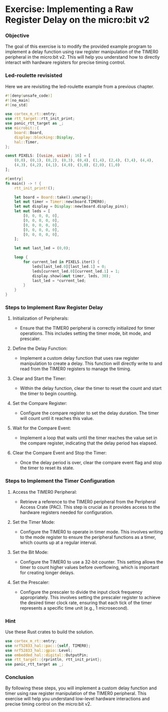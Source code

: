# Exercise: Implementing a Raw Register Delay on the micro:bit v2

### Objective
The goal of this exercise is to modify the provided example program to implement a delay function using raw register manipulation of the TIMER0 peripheral in the micro:bit v2. This will help you understand how to directly interact with hardware registers for precise timing control.

### Led-roulette revisisted

Here we are revisiting the led-roulette example from a previous chapter.

```rust
#![deny(unsafe_code)]
#![no_main]
#![no_std]

use cortex_m_rt::entry;
use rtt_target::rtt_init_print;
use panic_rtt_target as _;
use microbit::{
    board::Board,
    display::blocking::Display,
    hal::Timer,
};

const PIXELS: [(usize, usize); 16] = [
    (0,0), (0,1), (0,2), (0,3), (0,4), (1,4), (2,4), (3,4), (4,4),
    (4,3), (4,2), (4,1), (4,0), (3,0), (2,0), (1,0)
];

#[entry]
fn main() -> ! {
    rtt_init_print!();

    let board = Board::take().unwrap();
    let mut timer = Timer::new(board.TIMER0);
    let mut display = Display::new(board.display_pins);
    let mut leds = [
        [0, 0, 0, 0, 0],
        [0, 0, 0, 0, 0],
        [0, 0, 0, 0, 0],
        [0, 0, 0, 0, 0],
        [0, 0, 0, 0, 0],
    ];

    let mut last_led = (0,0);

    loop {
        for current_led in PIXELS.iter() {
            leds[last_led.0][last_led.1] = 0;
            leds[current_led.0][current_led.1] = 1;
            display.show(&mut timer, leds, 30);
            last_led = *current_led;
        }
    }
}
```

### Steps to Implement Raw Register Delay

1. Initialization of Peripherals:
   - Ensure that the TIMER0 peripheral is correctly initialized for timer operations. This includes setting the timer mode, bit mode, and prescaler.

2. Define the Delay Function:
   - Implement a custom delay function that uses raw register manipulation to create a delay. This function will directly write to and read from the TIMER0 registers to manage the timing.

3. Clear and Start the Timer:
   - Within the delay function, clear the timer to reset the count and start the timer to begin counting.

4. Set the Compare Register:
   - Configure the compare register to set the delay duration. The timer will count until it reaches this value.

5. Wait for the Compare Event:
   - Implement a loop that waits until the timer reaches the value set in the compare register, indicating that the delay period has elapsed.

6. Clear the Compare Event and Stop the Timer:
   - Once the delay period is over, clear the compare event flag and stop the timer to reset its state.

### Steps to Implement the Timer Configuration

1. Access the TIMER0 Peripheral:
   - Retrieve a reference to the TIMER0 peripheral from the Peripheral Access Crate (PAC). This step is crucial as it provides access to the hardware registers needed for configuration.

2. Set the Timer Mode:
   - Configure the TIMER0 to operate in timer mode. This involves writing to the mode register to ensure the peripheral functions as a timer, which counts up at a regular interval.

3. Set the Bit Mode:
   - Configure the TIMER0 to use a 32-bit counter. This setting allows the timer to count higher values before overflowing, which is important for creating longer delays.

4. Set the Prescaler:
   - Configure the prescaler to divide the input clock frequency appropriately. This involves setting the prescaler register to achieve the desired timer clock rate, ensuring that each tick of the timer represents a specific time unit (e.g., 1 microsecond).

### Hint

Use these Rust crates to build the solution.

```rust
use cortex_m_rt::entry;
use nrf52833_hal::pac::{self, TIMER0};
use nrf52833_hal::gpio::Level;
use embedded_hal::digital::OutputPin;
use rtt_target::{rprintln, rtt_init_print};
use panic_rtt_target as _;
```

### Conclusion

By following these steps, you will implement a custom delay function and timer using raw register manipulation of the TIMER0 peripheral. This exercise will help you understand low-level hardware interactions and precise timing control on the micro:bit v2.